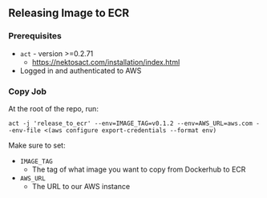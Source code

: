 ## Releasing Image to ECR

### Prerequisites 

- `act` - version >=0.2.71
  - https://nektosact.com/installation/index.html
- Logged in and authenticated to AWS

### Copy Job
At the root of the repo, run:

```shell
act -j 'release_to_ecr' --env=IMAGE_TAG=v0.1.2 --env=AWS_URL=aws.com --env-file <(aws configure export-credentials --format env)
```
Make sure to set:
- `IMAGE_TAG` 
  - The tag of what image you want to copy from Dockerhub to ECR
- `AWS_URL`
  - The URL to our AWS instance